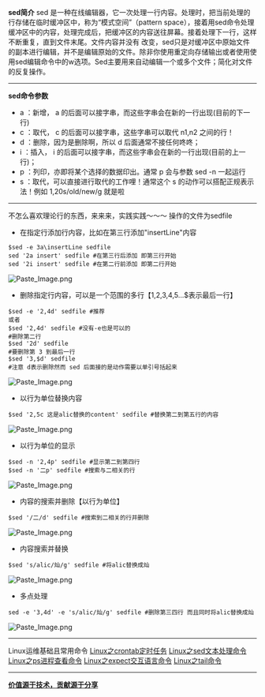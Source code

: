 **sed简介**
sed 是一种在线编辑器，它一次处理一行内容。处理时，把当前处理的行存储在临时缓冲区中，称为“模式空间”（pattern space），接着用sed命令处理缓冲区中的内容，处理完成后，把缓冲区的内容送往屏幕。接着处理下一行，这样不断重复，直到文件末尾。文件内容并没有 改变，sed只是对缓冲区中原始文件的副本进行编辑，并不是编辑原始的文件。除非你使用重定向存储输出或者使用使用sed编辑命令中的w选项。Sed主要用来自动编辑一个或多个文件；简化对文件的反复操作。
___
**sed命令参数**
- a ：新增， a 的后面可以接字串，而这些字串会在新的一行出现(目前的下一行) 
- c ：取代， c 的后面可以接字串，这些字串可以取代 n1,n2 之间的行！
- d ：删除，因为是删除啊，所以 d 后面通常不接任何咚咚；
- i ：插入， i 的后面可以接字串，而这些字串会在新的一行出现(目前的上一行)；
- p ：列印，亦即将某个选择的数据印出。通常 p 会与参数 sed -n 一起运行
- s ：取代，可以直接进行取代的工作哩！通常这个 s 的动作可以搭配正规表示法！例如 1,20s/old/new/g 就是啦
___
不怎么喜欢理论行的东西，来来来，实践实践～～～
操作的文件为sedfile
- 在指定行添加行内容，比如在第三行添加"insertLine"内容
~~~
$sed -e 3a\insertLine sedfile
sed '2a insert' sedfile #在第三行后添加 即第三行开始
sed '2i insert' sedfile #在第二行前添加 即第二行开始
~~~
![Paste_Image.png](http://upload-images.jianshu.io/upload_images/1678789-35921a0ef334addb.png?imageMogr2/auto-orient/strip%7CimageView2/2/w/1240)
- 删除指定行内容，可以是一个范围的多行【1,2,3,4,5...$表示最后一行】
~~~
$sed -e '2,4d' sedfile #推荐
或者
$sed '2,4d' sedfile #没有-e也是可以的
#删除第二行
$sed '2d' sedfile
#要删除第 3 到最后一行
$sed '3,$d' sedfile
#注意 d表示删除然而 sed 后面接的是动作需要以单引号括起来
~~~
![Paste_Image.png](http://upload-images.jianshu.io/upload_images/1678789-9af4b1a59b5d5cbe.png?imageMogr2/auto-orient/strip%7CimageView2/2/w/1240)
- 以行为单位替换内容
~~~
$sed '2,5c 这是alic替换的content' sedfile #替换第二到第五行的内容
~~~
![Paste_Image.png](http://upload-images.jianshu.io/upload_images/1678789-0a989f50d722a232.png?imageMogr2/auto-orient/strip%7CimageView2/2/w/1240)

- 以行为单位的显示
~~~
$sed -n '2,4p' sedfile #显示第二到第四行
$sed -n '二p' sedfile #搜索与二相关的行
~~~
![Paste_Image.png](http://upload-images.jianshu.io/upload_images/1678789-936f51fb9aaa7a3f.png?imageMogr2/auto-orient/strip%7CimageView2/2/w/1240)
- 内容的搜索并删除【以行为单位】
~~~
$sed '/二/d' sedfile #搜索到二相关的行并删除
~~~
![Paste_Image.png](http://upload-images.jianshu.io/upload_images/1678789-c590df55af9d9e60.png?imageMogr2/auto-orient/strip%7CimageView2/2/w/1240)
- 内容搜索并替换
~~~
$sed 's/alic/灿/g' sedfile #将alic替换成灿
~~~
![Paste_Image.png](http://upload-images.jianshu.io/upload_images/1678789-31d502d16b7f8674.png?imageMogr2/auto-orient/strip%7CimageView2/2/w/1240)

- 多点处理
~~~
sed -e '3,4d' -e 's/alic/灿/g' sedfile #删除第三四行 而且同时将alic替换成灿
~~~
![Paste_Image.png](http://upload-images.jianshu.io/upload_images/1678789-b135a66d33fc7509.png?imageMogr2/auto-orient/strip%7CimageView2/2/w/1240)
___
Linux运维基础且常用命令
[Linux之crontab定时任务](http://www.jianshu.com/p/838db0269fd0)
[Linux之sed文本处理命令](http://www.jianshu.com/p/8269c36331ee)
[Linux之ps进程查看命令](http://www.jianshu.com/p/367276be1469)
[Linux之expect交互语言命令](http://www.jianshu.com/p/59f2e14e2535)
[Linux之tail命令](http://www.jianshu.com/p/168e8a01c2e2)
___
**[价值源于技术，贡献源于分享](https://github.com/alicfeng)**
